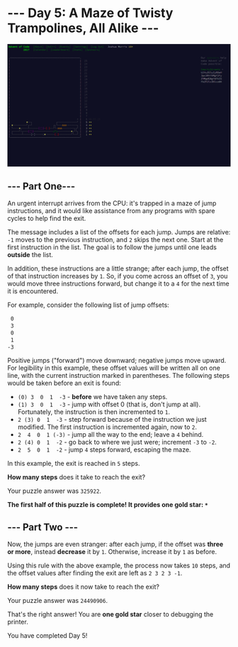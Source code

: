 # --- Day 5: A Maze of Twisty Trampolines, All Alike ---

![Advent Calendar Day 5][calendar]

## --- Part One---
An urgent interrupt arrives from the CPU: it's trapped in a maze of jump instructions, and it would like assistance from any programs with spare cycles to help find the exit.

The message includes a list of the offsets for each jump. Jumps are relative: `-1` moves to the previous instruction, and `2` skips the next one. Start at the first instruction in the list. The goal is to follow the jumps until one leads **outside** the list.

In addition, these instructions are a little strange; after each jump, the offset of that instruction increases by `1`. So, if you come across an offset of `3`, you would move three instructions forward, but change it to a `4` for the next time it is encountered.

For example, consider the following list of jump offsets:

```
 0
 3
 0
 1
-3
```

Positive jumps ("forward") move downward; negative jumps move upward. For legibility in this example, these offset values will be written all on one line, with the current instruction marked in parentheses. The following steps would be taken before an exit is found:

- `(0) 3  0  1  -3`  - **before** we have taken any steps.
- `(1) 3  0  1  -3`  - jump with offset 0 (that is, don't jump at all). Fortunately, the instruction is then incremented to `1`.
- `2 (3) 0  1  -3`  - step forward because of the instruction we just modified. The first instruction is incremented again, now to `2`.
- `2  4  0  1 (-3)` - jump all the way to the end; leave a `4` behind.
- `2 (4) 0  1  -2`  - go back to where we just were; increment `-3` to `-2`.
- `2  5  0  1  -2`  - jump `4` steps forward, escaping the maze.

In this example, the exit is reached in `5` steps.

**How many steps** does it take to reach the exit?

Your puzzle answer was `325922`.

**The first half of this puzzle is complete! It provides one gold star: `*`**

## --- Part Two ---

Now, the jumps are even stranger: after each jump, if the offset was **three or more**, instead **decrease** it by `1`. Otherwise, increase it by `1` as before.

Using this rule with the above example, the process now takes `10` steps, and the offset values after finding the exit are left as `2 3 2 3 -1`.

**How many steps** does it now take to reach the exit?

Your puzzle answer was `24490906`.

That's the right answer! You are **one gold star** closer to debugging the printer.

You have completed Day 5!

[calendar]: https://github.com/JoshuaMorris/advent-of-code/raw/master/2017/05/advent-day-5.png "Advent of Code Day 5"
